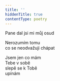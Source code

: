 ```yaml
---
title: ''
hiddenTitle: true
contentType: poetry
---
```


<section>

Pane dal jsi mi můj osud

Nerozumím tomu  
co se neodvažuji chápat

</section>

<section>

Jsem jen co mám  
Tebe v sobě  
slepě se k Tobě  
upínám

</section>
